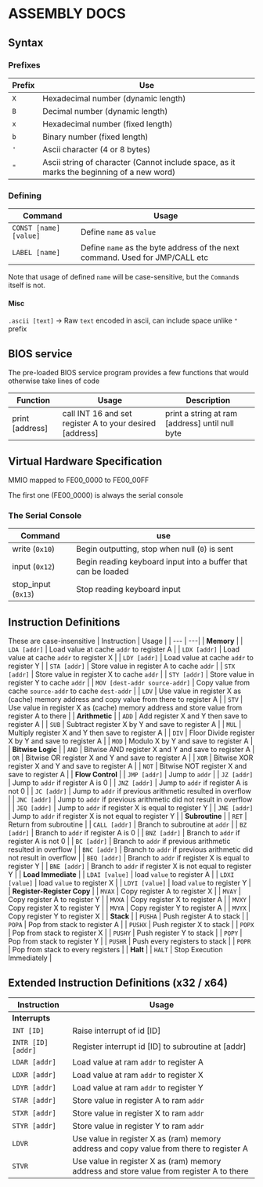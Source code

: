 # ASSEMBLY DOCS

## Syntax
### Prefixes
| Prefix | Use |
| --- | --- |
| `X` | Hexadecimal number (dynamic length) |
| `B` | Decimal number (dynamic length) |
| `x` | Hexadecimal number (fixed length) |
| `b` | Binary number (fixed length) |
| `'` | Ascii character (4 or 8 bytes) |
| `"` | Ascii string of character (Cannot include space, as it marks the beginning of a new word) |

### Defining

| Command | Usage|
| --- | ---
| `CONST [name] [value]` | Define `name` as `value` |
| `LABEL [name]` | Define `name` as the byte address of the next command. Used for JMP/CALL etc |

Note that usage of defined `name` will be case-sensitive, but the `Command`s itself is not.

#### Misc
`.ascii [text]` -> Raw `text` encoded in ascii, can include space unlike `"` prefix

## BIOS service
The pre-loaded BIOS service program provides a few functions that would otherwise take lines of code

| Function | Usage | Description |
| --- | ---| --- |
| print [address] | call INT 16 and set register A to your desired [address] | print a string at ram [address] until null byte

## Virtual Hardware Specification
MMIO mapped to FE00_0000 to FE00_00FF

The first one (FE00_0000) is always the serial console

### The Serial Console
| Command | use |
| --- | --- |
| write (`0x10`) | Begin outputting, stop when null (`0`) is sent |
| input (`0x12`)  |  Begin reading keyboard input into a buffer that can be loaded |
| stop_input (`0x13`) | Stop reading keyboard input |


## Instruction Definitions
These are case-insensitive
| Instruction | Usage |
| --- | ---|
| **Memory** |
| `LDA [addr]` | Load value at cache `addr` to register A |
| `LDX [addr]` | Load value at cache `addr` to register X |
| `LDY [addr]` | Load value at cache `addr` to register Y |
| `STA [addr]` | Store value in register A to cache `addr` |
| `STX [addr]` | Store value in register X to cache `addr` |
| `STY [addr]` | Store value in register Y to cache `addr` |
| `MOV [dest-addr source-addr]` | Copy value from cache `source-addr` to cache `dest-addr` |
| `LDV` | Use value in register X as (cache) memory address and copy value from there to register A |
| `STV` | Use value in register X as (cache) memory address and store value from register A to there |
| **Arithmetic** |
| `ADD` | Add register X and Y then save to register A |
| `SUB` | Subtract register X by Y and save to register A |
| `MUL` | Multiply register X and Y then save to register A |
| `DIV` | Floor Divide register X by Y and save to register A |
| `MOD` | Modulo X by Y and save to register A |
| **Bitwise Logic** |
| `AND` | Bitwise AND register X and Y and save to register A |
| `OR` | Bitwise OR register X and Y and save to register A |
| `XOR` | Bitwise XOR register X and Y and save to register A |
| `NOT` | Bitwise NOT register X and save to register A |
| **Flow Control** |
| `JMP [addr]` | Jump to `addr` |
| `JZ [addr]` | Jump to `addr` if register A is 0 |
| `JNZ [addr]` | Jump to `addr` if register A is not 0 |
| `JC [addr]` | Jump to `addr` if previous arithmetic resulted in overflow |
| `JNC [addr]` | Jump to `addr` if previous arithmetic did not result in overflow |
| `JEQ [addr]` | Jump to `addr` if register X is equal to register Y |
| `JNE [addr]` | Jump to `addr` if register X is not equal to register Y |
| **Subroutine** |
| `RET` | Return from subroutine |
| `CALL [addr]` | Branch to subroutine at `addr` |
| `BZ [addr]` | Branch to `addr` if register A is 0 |
| `BNZ [addr]` | Branch to `addr` if register A is not 0 |
| `BC [addr]` | Branch to `addr` if previous arithmetic resulted in overflow |
| `BNC [addr]` | Branch to `addr` if previous arithmetic did not result in overflow |
| `BEQ [addr]` | Branch to `addr` if register X is equal to register Y |
| `BNE [addr]` | Branch to `addr` if register X is not equal to register Y |
| **Load Immediate** |
| `LDAI [value]` | load `value` to register A |
| `LDXI [value]` | load `value` to register X |
| `LDYI [value]` | load `value` to register Y |
| **Register-Register Copy** |
| `MVAX` | Copy register A to register X |
| `MVAY` | Copy register A to register Y |
| `MVXA` | Copy register X to register A |
| `MVXY` | Copy register X to register Y |
| `MVYA` | Copy register Y to register A |
| `MVYX` | Copy register Y to register X |
| **Stack** |
| `PUSHA` | Push register A to stack |
| `POPA` | Pop from stack to register A |
| `PUSHX` | Push register X to stack |
| `POPX` | Pop from stack to register X |
| `PUSHY` | Push register Y to stack |
| `POPY` | Pop from stack to register Y |
| `PUSHR` | Push every registers to stack |
| `POPR` | Pop from stack to every registers |
| **Halt** |
| `HALT` | Stop Execution Immediately |

## Extended Instruction Definitions (x32 / x64)
| Instruction  | Usage |
|  --- | --- |
| **Interrupts** |
| `INT [ID]` | Raise interrupt of id [ID] |
| `INTR [ID] [addr]`| Register interrupt id [ID] to subroutine at [addr] |
| `LDAR [addr]` | Load value at ram `addr` to register A |
| `LDXR [addr]` | Load value at ram `addr` to register X |
| `LDYR [addr]` | Load value at ram `addr` to register Y |
| `STAR [addr]` | Store value in register A to ram `addr` |
| `STXR [addr]` | Store value in register X to ram `addr` |
| `STYR [addr]` | Store value in register Y to ram `addr` |
| `LDVR` | Use value in register X as (ram) memory address and copy value from there to register A |
| `STVR` | Use value in register X as (ram) memory address and store value from register A to there |